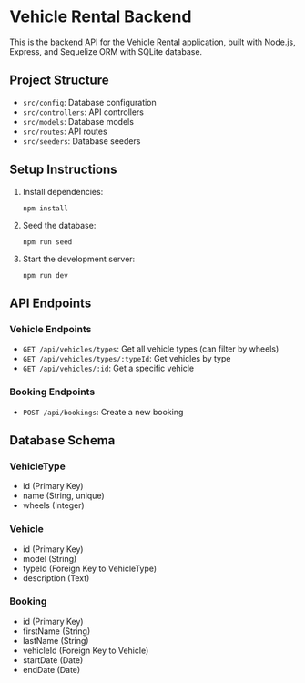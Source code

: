# Vehicle Rental Backend

This is the backend API for the Vehicle Rental application, built with Node.js, Express, and Sequelize ORM with SQLite database.

## Project Structure

- `src/config`: Database configuration
- `src/controllers`: API controllers
- `src/models`: Database models
- `src/routes`: API routes
- `src/seeders`: Database seeders

## Setup Instructions

1. Install dependencies:
   ```
   npm install
   ```

2. Seed the database:
   ```
   npm run seed
   ```

3. Start the development server:
   ```
   npm run dev
   ```

## API Endpoints

### Vehicle Endpoints

- `GET /api/vehicles/types`: Get all vehicle types (can filter by wheels)
- `GET /api/vehicles/types/:typeId`: Get vehicles by type
- `GET /api/vehicles/:id`: Get a specific vehicle

### Booking Endpoints

- `POST /api/bookings`: Create a new booking

## Database Schema

### VehicleType

- id (Primary Key)
- name (String, unique)
- wheels (Integer)

### Vehicle

- id (Primary Key)
- model (String)
- typeId (Foreign Key to VehicleType)
- description (Text)

### Booking

- id (Primary Key)
- firstName (String)
- lastName (String)
- vehicleId (Foreign Key to Vehicle)
- startDate (Date)
- endDate (Date)
